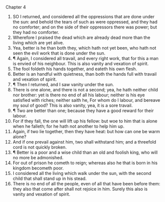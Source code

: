 

Chapter 4

1. SO I returned, and considered all the oppressions that are done under the sun: and behold the tears of such as were oppressed, and they had no comforter; and on the side of their oppressors there was power; but they had no comforter.
2. Wherefore I praised the dead which are already dead more than the living which are yet alive.
3. Yea, better is he than both they, which hath not yet been, who hath not seen the evil work that is done under the sun.
4. ¶ Again, I considered all travail, and every right work, that for this a man is envied of his neighbour.  This is also vanity and vexation of spirit.
5. The fool foldeth his hands together, and eateth his own flesh.
6. Better is an handful with quietness, than both the hands full with travail and vexation of spirit.
7. ¶ Then I returned, and I saw vanity under the sun.
8. There is one alone, and there is not a second; yea, he hath neither child nor brother: yet is there no end of all his labour; neither is his eye satisfied with riches; neither saith he, For whom do I labour, and bereave my soul of good?  This is also vanity, yea, it is a sore travail.
9. ¶ Two are better than one; because they have a good reward for their labour.
10. For if they fall, the one will lift up his fellow: but woe to him that is alone when he falleth; for he hath not another to help him up.
11. Again, if two lie together, then they have heat: but how can one be warm alone?
12. And if one prevail against him, two shall withstand him; and a threefold cord is not quickly broken.
13. ¶ Better is a poor and a wise child than an old and foolish king, who will no more be admonished.
14. For out of prison he cometh to reign; whereas also he that is born in his kingdom becometh poor.
15. I considered all the living which walk under the sun, with the second child that shall stand up in his stead.
16. There is no end of all the people, even of all that have been before them: they also that come after shall not rejoice in him.  Surely this also is vanity and vexation of spirit.
